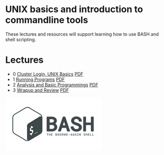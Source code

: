 # UNIX basics and introduction to commandline tools

These lectures and resources will support learning how to use BASH and
shell scripting.


# Lectures
* 0 [Cluster Login, UNIX Basics](00_Login_Notebook) [PDF](00_Login_Notebook.pdf)
* 1 [Running Programs](01_Tools) [PDF](01_Tools.pdf)
* 2 [Analysis and Basic Programmings](02_Analysis_summary) [PDF](02_Analysis_summary.pdf)
* 3 [Wrapup and Review](03_Wrapup_and_Tools) [PDF](03_Wrapup_and_Tools.pdf)

![logo](img/bash.png)
